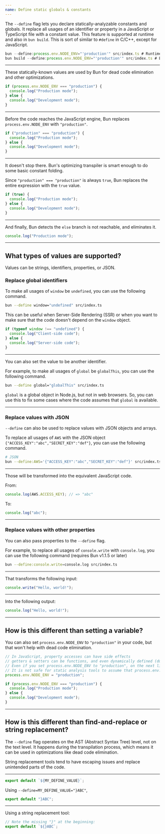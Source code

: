 ```yaml
---
name: Define static globals & constants
---
```


The `--define` flag lets you declare statically-analyzable constants and globals. It replace all usages of an identifier or property in a JavaScript or TypeScript file with a constant value. This feature is supported at runtime and also in `bun build`. This is sort of similar to `#define` in C/C++, except for JavaScript.

```ts
bun --define:process.env.NODE_ENV="'production'" src/index.ts # Runtime
bun build --define:process.env.NODE_ENV="'production'" src/index.ts # Build
```

---

These statically-known values are used by Bun for dead code elimination and other optimizations.

```ts
if (process.env.NODE_ENV === "production") {
  console.log("Production mode");
} else {
  console.log("Development mode");
}
```

---

Before the code reaches the JavaScript engine, Bun replaces `process.env.NODE_ENV` with `"production"`.

```ts
if ("production" === "production") {
  console.log("Production mode");
} else {
  console.log("Development mode");
}
```

---

It doesn't stop there. Bun's optimizing transpiler is smart enough to do some basic constant folding.

Since `"production" === "production"` is always `true`, Bun replaces the entire expression with the `true` value.

```ts
if (true) {
  console.log("Production mode");
} else {
  console.log("Development mode");
}
```

---

And finally, Bun detects the `else` branch is not reachable, and eliminates it.

```ts
console.log("Production mode");
```

---

## What types of values are supported?

Values can be strings, identifiers, properties, or JSON.

### Replace global identifiers

To make all usages of `window` be `undefined`, you can use the following command.

```sh
bun --define window="undefined" src/index.ts
```

This can be useful when Server-Side Rendering (SSR) or when you want to make sure that the code doesn't depend on the `window` object.

```js
if (typeof window !== "undefined") {
  console.log("Client-side code");
} else {
  console.log("Server-side code");
}
```

---

You can also set the value to be another identifier.

For example, to make all usages of `global` be `globalThis`, you can use the following command.

```sh
bun --define global="globalThis" src/index.ts
```

`global` is a global object in Node.js, but not in web browsers. So, you can use this to fix some cases where the code assumes that `global` is available.

---

### Replace values with JSON

`--define` can also be used to replace values with JSON objects and arrays.

To replace all usages of `AWS` with the JSON object `{"ACCESS_KEY":"abc","SECRET_KEY":"def"}`, you can use the following command.

```sh
# JSON
bun --define:AWS='{"ACCESS_KEY":"abc","SECRET_KEY":"def"}' src/index.ts
```

---

Those will be transformed into the equivalent JavaScript code.

From:

```ts
console.log(AWS.ACCESS_KEY); // => "abc"
```

To:

```ts
console.log("abc");
```

---

### Replace values with other properties

You can also pass properties to the `--define` flag.

For example, to replace all usages of `console.write` with `console.log`, you can use the following command (requires Bun v1.1.5 or later)

```sh
bun --define:console.write=console.log src/index.ts
```

---

That transforms the following input:

```ts
console.write("Hello, world!");
```

---

Into the following output:

```ts
console.log("Hello, world!");
```

---

## How is this different than setting a variable?

You can also set `process.env.NODE_ENV` to `"production"` in your code, but that won't help with dead code elimination.

```ts
// In JavaScript, property accesses can have side effects
// getters & setters can be functions, and even dynamically defined (due to prototype chains and Proxy)
// Even if you set process.env.NODE_ENV to "production", on the next line
// It is not safe for static analysis tools to assume that process.env.NODE_ENV is "production".
process.env.NODE_ENV = "production";

if (process.env.NODE_ENV === "production") {
  console.log("Production mode");
} else {
  console.log("Development mode");
}
```

---

## How is this different than find-and-replace or string replacement?

The `--define` flag operates on the AST (Abstract Syntax Tree) level, not on the text level. It happens during the transpilation process, which means it can be used in optimizations like dead code elimination.

String replacement tools tend to have escaping issues and replace unintended parts of the code.

---

```ts
export default `${MY_DEFINE_VALUE}`;
```

Using `--define=MY_DEFINE_VALUE="}ABC"`,

```ts
export default "}ABC";
```

---

Using a string replacement tool:

```ts
// Note the missing "}" at the beginning:
export default `${}ABC`;
```
